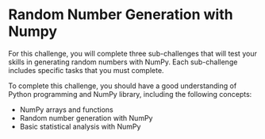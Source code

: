 # Random Number Generation with Numpy

For this challenge, you will complete three sub-challenges that will test your skills in generating random numbers with NumPy. Each sub-challenge includes specific tasks that you must complete.

To complete this challenge, you should have a good understanding of Python programming and NumPy library, including the following concepts:

- NumPy arrays and functions
- Random number generation with NumPy
- Basic statistical analysis with NumPy
